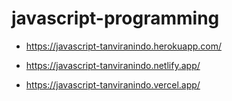 # javascript-programming

- https://javascript-tanviranindo.herokuapp.com/

- https://javascript-tanviranindo.netlify.app/

- https://javascript-tanviranindo.vercel.app/

